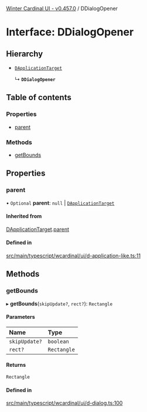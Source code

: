 [Winter Cardinal UI - v0.457.0](../index.md) / DDialogOpener

# Interface: DDialogOpener

## Hierarchy

- [`DApplicationTarget`](DApplicationTarget.md)

  ↳ **`DDialogOpener`**

## Table of contents

### Properties

- [parent](DDialogOpener.md#parent)

### Methods

- [getBounds](DDialogOpener.md#getbounds)

## Properties

### parent

• `Optional` **parent**: ``null`` \| [`DApplicationTarget`](DApplicationTarget.md)

#### Inherited from

[DApplicationTarget](DApplicationTarget.md).[parent](DApplicationTarget.md#parent)

#### Defined in

[src/main/typescript/wcardinal/ui/d-application-like.ts:11](https://github.com/winter-cardinal/winter-cardinal-ui/blob/v0.457.0/src/main/typescript/wcardinal/ui/d-application-like.ts#L11)

## Methods

### getBounds

▸ **getBounds**(`skipUpdate?`, `rect?`): `Rectangle`

#### Parameters

| Name | Type |
| :------ | :------ |
| `skipUpdate?` | `boolean` |
| `rect?` | `Rectangle` |

#### Returns

`Rectangle`

#### Defined in

[src/main/typescript/wcardinal/ui/d-dialog.ts:100](https://github.com/winter-cardinal/winter-cardinal-ui/blob/v0.457.0/src/main/typescript/wcardinal/ui/d-dialog.ts#L100)

